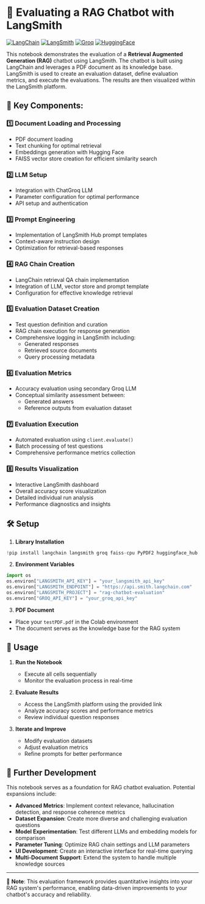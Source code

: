 # 🤖 Evaluating a RAG Chatbot with LangSmith

[![LangChain](https://img.shields.io/badge/LangChain-FF6C00?style=for-the-badge&logo=langchain&logoColor=white)](https://www.langchain.com/)
[![LangSmith](https://img.shields.io/badge/LangSmith-00B8D9?style=for-the-badge&logoColor=white)](https://smith.langchain.com/)
[![Groq](https://img.shields.io/badge/Groq-536DFE?style=for-the-badge&logoColor=white)](https://groq.com/)
[![HuggingFace](https://img.shields.io/badge/HuggingFace-FFD21E?style=for-the-badge&logo=huggingface&logoColor=black)](https://huggingface.co/)

This notebook demonstrates the evaluation of a **Retrieval Augmented Generation (RAG)** chatbot using LangSmith. The chatbot is built using LangChain and leverages a PDF document as its knowledge base. LangSmith is used to create an evaluation dataset, define evaluation metrics, and execute the evaluations. The results are then visualized within the LangSmith platform.

## 📑 Key Components:

### 1️⃣ Document Loading and Processing
- PDF document loading
- Text chunking for optimal retrieval
- Embeddings generation with Hugging Face
- FAISS vector store creation for efficient similarity search

### 2️⃣ LLM Setup
- Integration with ChatGroq LLM
- Parameter configuration for optimal performance
- API setup and authentication

### 3️⃣ Prompt Engineering
- Implementation of LangSmith Hub prompt templates
- Context-aware instruction design
- Optimization for retrieval-based responses

### 4️⃣ RAG Chain Creation
- LangChain retrieval QA chain implementation
- Integration of LLM, vector store and prompt template
- Configuration for effective knowledge retrieval

### 5️⃣ Evaluation Dataset Creation
- Test question definition and curation
- RAG chain execution for response generation
- Comprehensive logging in LangSmith including:
  - Generated responses
  - Retrieved source documents
  - Query processing metadata

### 6️⃣ Evaluation Metrics
- Accuracy evaluation using secondary Groq LLM
- Conceptual similarity assessment between:
  - Generated answers
  - Reference outputs from evaluation dataset

### 7️⃣ Evaluation Execution
- Automated evaluation using `client.evaluate()`
- Batch processing of test questions
- Comprehensive performance metrics collection

### 8️⃣ Results Visualization
- Interactive LangSmith dashboard
- Overall accuracy score visualization
- Detailed individual run analysis
- Performance diagnostics and insights

## 🛠️ Setup

1. **Library Installation**
```python
!pip install langchain langsmith groq faiss-cpu PyPDF2 huggingface_hub sentence_transformers
```

2. **Environment Variables**
```python
import os
os.environ["LANGSMITH_API_KEY"] = "your_langsmith_api_key"
os.environ["LANGSMITH_ENDPOINT"] = "https://api.smith.langchain.com"
os.environ["LANGSMITH_PROJECT"] = "rag-chatbot-evaluation"
os.environ["GROQ_API_KEY"] = "your_groq_api_key"
```

3. **PDF Document**
- Place your `testPDF.pdf` in the Colab environment
- The document serves as the knowledge base for the RAG system

## 🚀 Usage

1. **Run the Notebook**
   - Execute all cells sequentially
   - Monitor the evaluation process in real-time

2. **Evaluate Results**
   - Access the LangSmith platform using the provided link
   - Analyze accuracy scores and performance metrics
   - Review individual question responses

3. **Iterate and Improve**
   - Modify evaluation datasets
   - Adjust evaluation metrics
   - Refine prompts for better performance

## 🔮 Further Development

This notebook serves as a foundation for RAG chatbot evaluation. Potential expansions include:

- **Advanced Metrics**: Implement context relevance, hallucination detection, and response coherence metrics
- **Dataset Expansion**: Create more diverse and challenging evaluation questions
- **Model Experimentation**: Test different LLMs and embedding models for comparison
- **Parameter Tuning**: Optimize RAG chain settings and LLM parameters
- **UI Development**: Create an interactive interface for real-time querying
- **Multi-Document Support**: Extend the system to handle multiple knowledge sources

---

📝 **Note**: This evaluation framework provides quantitative insights into your RAG system's performance, enabling data-driven improvements to your chatbot's accuracy and reliability.